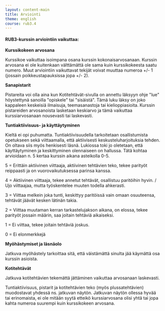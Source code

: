 ```yaml
---
layout: content-main
title: Arviointi
theme: english
course: rub3.4
---
```


#### RUB3-kurssin arviointiin vaikuttaa:

**Kurssikokeen arvosana**

Kurssikoe vaikuttaa isoimpana osana kurssin kokonaisarvosanaan. Kurssin arvosana ei ole kuitenkaan välttämättä ole
sama kuin kurssikokeesta saatu numero. Muut arviointiin vaikuttavat tekijät voivat muuttaa numeroa +/- 1 (jossain
poikkeustapauksissa jopa +/- 2).

**Sanapistarit**

Pistareita voi olla aina kun Kotitehtävät-sivulla on annettu läksyyn ohje "lue" höystettynä sanoilla "opiskele" tai
"sisäistä". Tämä luku läksy on joko kappaleen keskeisiä ilmaisuja, teemasanastoja tai kielioppiasioita. Kurssin
pistareiden arvosanoista lasketaan keskiarvo ja tämä vaikuttaa kurssiarvosanaan nousevasti tai laskevasti.

**Tuntiaktiivisuus- ja käyttäytyminen**

Kieltä ei opi puhumatta. Tuntiaktiivisuudella tarkoitetaan osallistumista opetukseen sekä viittaamalla, että
aktiivisesti keskusteluharjoituksia tehden. On oltava siis myös henkisesti läsnä. Lukiossa toki jo oletetaan, että
käyttäytyminen ja keskittyminen olennaiseen on hallussa. Tätä kohtaa arvioidaan n. 5 kertaa kurssin aikana asteikolla
0-5.

5 = Erittäin aktiivinen viittaaja, aktiivinen tehtävien teko, tekee parityöt reippaasti ja on vuorovaikutuksessa
parinsa kanssa.

4 = Aktiivinen viittaaja, tekee annetut tehtävät, osallistuu paritöihin hyvin. / Ujo viittaajaa, mutta työskentelee
muuten todella ahkerasti.

3 = Viittaa melkein joka tunti, keskittyy paritöissä vain omaan osuuteensa, tehtävät jäävät kesken lätinän takia.

2 = Viittaa muutaman kerran tarkastelujakson aikana, on elossa, tekee parityöt jossain määrin, saa joitain tehtäviä
aikaiseksi.

1 = Ei viittaa, tekee joitain tehtäviä joskus.

0 = Ei elonmerkkejä

**Myöhästymiset ja läsnäolo**

Jatkuva myöhästely tarkoittaa sitä, että väistämättä sinulta jää käymättä osa kurssin asioista.

**Kotitehtävät**

Jatkuva kotitehtävien tekemättä jättäminen vaikuttaa arvosanaan laskevasti.

Tuntiaktiivisuus, pistarit ja kotitehtävien teko (myös plussatehtävien) muodostavat yhdessä ns. jatkuvan näytön.
Jatkuvan näytön ollessa hyvää tai erinomaista, ei ole mitään syytä etteikö kurssiarvosana olisi yhtä tai jopa kahta
numeroa suurempi kuin kurssikokeen arvosana.
